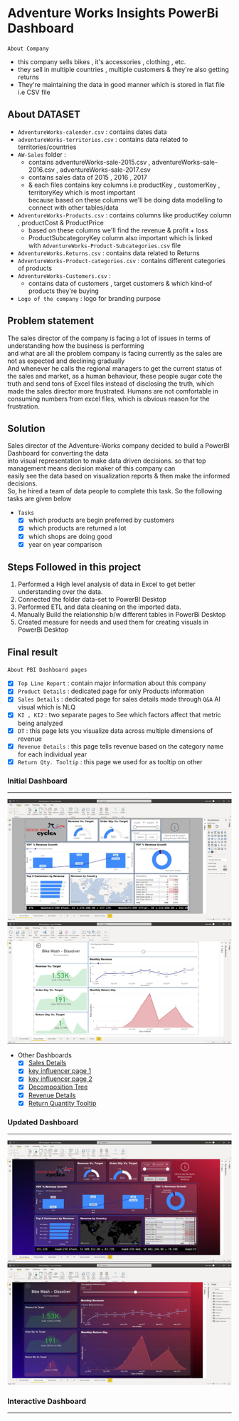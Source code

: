 # Adventure Works Insights PowerBi Dashboard

`About Company`
- this company sells bikes , it's accessories , clothing , etc. 
- they sell in multiple countries , multiple customers & they're also getting returns
- They're maintaining the data in good manner which is stored in flat file i.e CSV file
    
## About DATASET

- `AdventureWorks-calender.csv` : contains dates data 
- `adventureWorks-territories.csv` : contains data related to territories/countries
- `AW-Sales` folder : 
    - contains adventureWorks-sale-2015.csv , adventureWorks-sale-2016.csv , adventureWorks-sale-2017.csv
    - contains sales data of 2015 , 2016 , 2017
    - & each files contains key columns i.e productKey , customerKey , territoryKey which is most important <br>
        because based on these columns we'll be doing data modelling to connect with other tables/data
- `AdventureWorks-Products.csv` : contains columns like productKey column , productCost & ProductPrice
    - based on these columns we'll find the revenue & profit + loss 
    - ProductSubcategoryKey column also important which is linked <br>
        with `AdventureWorks-Product-Subcategories.csv` file 
- `AdventureWorks.Returns.csv` : contains data related to Returns
- `AdventureWorks-Product-categories.csv` : contains different categories of products
- `AdventureWorks-Customers.csv` : 
    - contains data of customers , target customers & which kind-of products they're buying 
- `Logo of the company` : logo for branding purpose

## Problem statement

The sales director of the company is facing a lot of issues in terms of understanding how the business is performing <br>
and what are all the problem company is facing currently as the sales are not as expected and declining gradually <br>
And whenever he calls the regional managers to get the current status of the sales and market, as a human behaviour,
these people sugar cote the truth and send tons of Excel files instead of disclosing the truth, which made the sales director more frustrated.
Humans are not comfortable in consuming numbers from excel files, which is obvious reason for the frustration. <br>

## Solution

Sales director of the Adventure-Works company decided to build a PowerBI Dashboard for converting the data <br>
into visual representation to make data driven decisions. so that top management means decision maker of this company can<br>
easily see the data based on visualization reports & then make the informed decisions. <br>
So, he hired a team of data people to complete this task. So the following tasks are given below 

- `Tasks`
    - [x] which products are begin preferred by customers
    - [x] which products are returned a lot
    - [x] which shops are doing good
    - [x] year on year comparison

## Steps Followed in this project

1. Performed a High level analysis of data in Excel to get better understanding over the data.
2. Connected the folder data-set to PowerBI Desktop
3. Performed ETL and data cleaning on the imported data. 
4. Manually Build the relationship b/w different tables in PowerBi Desktop
5. Created measure for needs and used them for creating visuals in PowerBi Desktop

## Final result

`About PBI Dashboard pages`
- [x] `Top Line Report` : contain major information about this company
- [x] `Product Details` : dedicated page for only Products information
- [x] `Sales Details` : dedicated page for sales details made through `Q&A` AI visual which is NLQ 
- [x] `KI , KI2` : two separate pages to See which factors affect that metric being analyzed
- [x] `DT` : this page lets you visualize data across multiple dimensions of revenue 
- [x] `Revenue Details` : this page tells revenue based on the category name for each individual year
- [x] `Return Qty. Tooltip` : this page we used for as tooltip on other  

### Initial Dashboard

---
![Top Line Report](./PowerBi_Dashboard/1-initial-PBI-dashboard/top-line-report-page-1.jpg "Top Line Report")
![Product Details](./PowerBi_Dashboard/1-initial-PBI-dashboard/product-details-page-2.jpg "Product Details")

- Other Dashboards
    - [x] [Sales Details](./PowerBi_Dashboard/1-initial-PBI-dashboard/sales-details-page-3.jpg)
    - [x] [key influencer page 1](./PowerBi_Dashboard/1-initial-PBI-dashboard/key-influencer-page-1.jpg)
    - [x] [key influencer page 2](./PowerBi_Dashboard/1-initial-PBI-dashboard/key-influencer-page-2.jpg)
    - [x] [Decomposition Tree](./PowerBi_Dashboard/1-initial-PBI-dashboard/decomposition-tree.jpg)
    - [x] [Revenue Details](./PowerBi_Dashboard/1-initial-PBI-dashboard/revenue-details.jpg)
    - [x] [Return Quantity Tooltip](./PowerBi_Dashboard/1-initial-PBI-dashboard/Return-Quantity-tooltip-page.jpg)

### Updated Dashboard

---
![Top Line Report](./PowerBi_Dashboard/2-updated-PBI-dashboard/top-line-report-page-1.jpg "Top Line Report")
![Product Details](./PowerBi_Dashboard/2-updated-PBI-dashboard/product-details-page-2.jpg "Product Details")

### Interactive Dashboard

---

